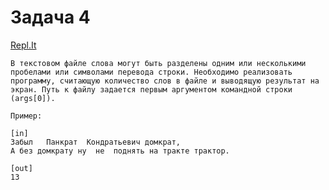 # Задача 4
[Repl.It](https://repl.it/@ArthurKhazbs/WinterJavaTask-4)

```text
В текстовом файле слова могут быть разделены одним или несколькими пробелами или символами перевода строки. Необходимо реализовать программу, считающую количество слов в файле и выводящую результат на экран. Путь к файлу задается первым аргументом командной строки (args[0]).

Пример:

[in]
Забыл   Панкрат  Кондратьевич домкрат,
А без домкрату ну  не  поднять на тракте трактор.

[out]
13
```
